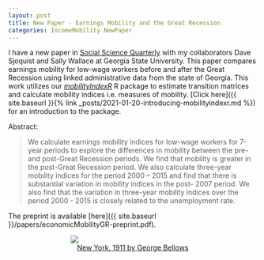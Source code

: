 ```yaml
---
layout: post
title: New Paper - Earnings Mobility and the Great Recession
categories: IncomeMobility NewPaper
---
```


I have a new paper in [Social Science Quarterly](https://onlinelibrary.wiley.com/doi/full/10.1111/ssqu.13083) with my collaborators Dave Sjoquist and Sally Wallace at Georgia State University. This paper compares earnings mobility for low-wage workers before and after the Great Recession using linked administrative data from the state of Georgia. This work utilizes our [_mobilityIndexR_](https://github.com/bcmullins/mobilityIndexR) R package to estimate transition matrices and calculate mobility indices i.e. measures of mobility. [Click here]({{ site.baseurl }}{% link _posts/2021-01-20-introducing-mobilityindexr.md %}) for an introduction to the package.

Abstract:
> We calculate earnings mobility indices for low-wage workers for 7-year periods to explore the
differences in mobility between the pre- and post-Great Recession periods. We find that mobility
is greater in the post-Great Recession period. We also calculate three-year mobility indices for
the period 2000 – 2015 and find that there is substantial variation in mobility indices in the post-
2007 period. We also find that the variation in three-year mobility indices over the period 2000 -
2015 is closely related to the unemployment rate.

The preprint is available [here]({{ site.baseurl }}/papers/economicMobilityGR-preprint.pdf).

<figure style="display: block; margin-left: auto; margin-right: auto; width: 50%">
<img src="https://media.nga.gov/iiif/6bea4e79-1320-4c0a-96b1-d5aa2f149dfe/full/!588,600/0/default.jpg">
<figcaption style="text-align: center"><a href="https://www.nga.gov/collection/art-object-page.69392.html">New York, 1911 by George Bellows</a></figcaption>
</figure>
